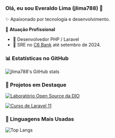 ### Olá, eu sou Everaldo Lima (jlima788) 👋

✨ Apaixonado por tecnologia e desenvolvimento.

🏢 **Atuação Profissional**
- 🚀 Desenvolvedor PHP / Laravel
- 🚀 SRE no [C6 Bank](https://www.c6bank.com.br/) até setembro de 2024.

### 📊 Estatísticas no GitHub

![jlima788's GitHub stats](https://github-readme-stats.vercel.app/api?username=jlima788&show_icons=true&theme=dracula)

### 📌 Projetos em Destaque

[![Laboratório Open Source da DIO](https://github-readme-stats.vercel.app/api/pin/?username=jlima788&repo=dio-lab-open-source)](https://github.com/jlima788/dio-lab-open-source)

[![Curso de Laravel 11](https://github-readme-stats.vercel.app/api/pin/?username=jlima788&repo=curso-laravel-11)](https://github.com/jlima788/curso-laravel-11)
### 🚀 Linguagens Mais Usadas

![Top Langs](https://github-readme-stats.vercel.app/api/top-langs/?username=jlima788&layout=compact)
